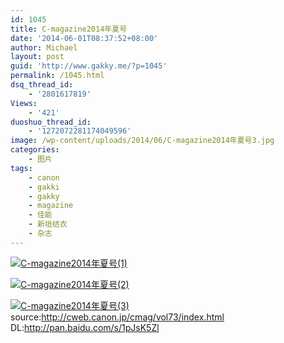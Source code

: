 ```yaml
---
id: 1045
title: C-magazine2014年夏号
date: '2014-06-01T08:37:52+08:00'
author: Michael
layout: post
guid: 'http://www.gakky.me/?p=1045'
permalink: /1045.html
dsq_thread_id:
    - '2801617819'
Views:
    - '421'
duoshuo_thread_id:
    - '1272072281174049596'
image: /wp-content/uploads/2014/06/C-magazine2014年夏号3.jpg
categories:
    - 图片
tags:
    - canon
    - gakki
    - gakky
    - magazine
    - 佳能
    - 新垣结衣
    - 杂志
---
```


[![C-magazine2014年夏号(1)](http://www.yui-aragaki.org/wp-content/uploads/2014/06/C-magazine2014年夏号1.png)](http://www.yui-aragaki.org/wp-content/uploads/2014/06/C-magazine2014年夏号1.png "C-magazine2014年夏号(1)")

[![C-magazine2014年夏号(2)](http://www.yui-aragaki.org/wp-content/uploads/2014/06/C-magazine2014年夏号2.png)](http://www.yui-aragaki.org/wp-content/uploads/2014/06/C-magazine2014年夏号2.png "C-magazine2014年夏号(2)")

[![C-magazine2014年夏号(3)](http://www.yui-aragaki.org/wp-content/uploads/2014/06/C-magazine2014年夏号3.jpg)](http://www.yui-aragaki.org/wp-content/uploads/2014/06/C-magazine2014年夏号3.jpg "C-magazine2014年夏号(3)")  
source:http://cweb.canon.jp/cmag/vol73/index.html  
DL:http://pan.baidu.com/s/1pJsK5Zl